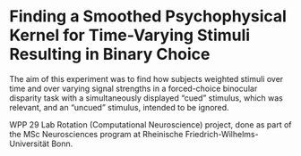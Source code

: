 # Finding a  Smoothed Psychophysical Kernel for Time-Varying Stimuli Resulting in Binary Choice

The aim of this experiment was to find how subjects weighted stimuli over time and over varying signal strengths in a forced-choice binocular disparity task with a simultaneously displayed “cued” stimulus, which was relevant, and an “uncued” stimulus, intended to be ignored.

WPP 29 Lab Rotation (Computational Neuroscience) project, done as part of the MSc Neurosciences program at Rheinische Friedrich-Wilhelms-Universität Bonn.
